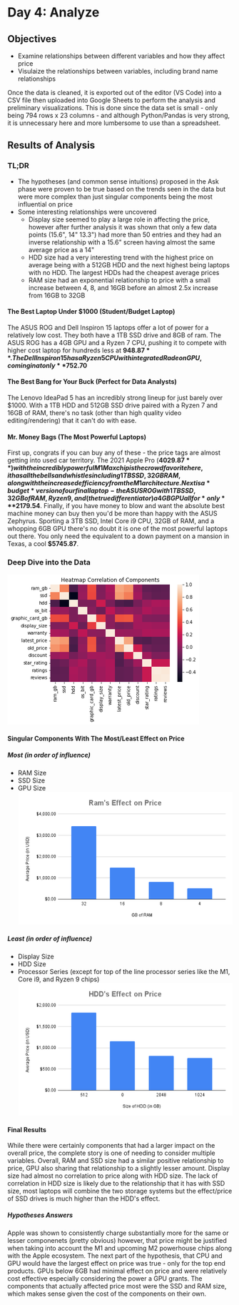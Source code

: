 # Day 4: Analyze
## Objectives
* Examine relationships between different variables and how they affect price
* Visulaize the relationships between variables, including brand name relationships

Once the data is cleaned, it is exported out of the editor (VS Code) into a CSV file then uploaded into Google Sheets to perform the analysis and preliminary visualizations. This is done since the data set is small - only being 794 rows x 23 columns - and although Python/Pandas is very strong, it is unnecessary here and more lumbersome to use than a spreadsheet. 


## Results of Analysis
### TL;DR 
* The hypotheses (and common sense intuitions) proposed in the Ask phase were proven to be true based on the trends seen in the data but were more complex than just singular components being the most influential on price
* Some interesting relationships were uncovered
  - Display size seemed to play a large role in affecting the price, however after further analysis it was shown that only a few data points (15.6", 14" 13.3") had more than 50 entries and they had an inverse relationship with a 15.6" screen having almost the same average price as a 14"
  - HDD size had a very interesting trend with the highest price on average being with a 512GB HDD and the next highest being laptops with no HDD. The largest HDDs had the cheapest average prices
  - RAM size had an exponential relationship to price with a small increase between 4, 8, and 16GB before an almost 2.5x increase from 16GB to 32GB

#### The Best Laptop Under $1000 (Student/Budget Laptop)
The ASUS ROG and Dell Inspiron 15 laptops offer a lot of power for a relatively low cost. They both have a 1TB SSD drive and 8GB of ram. The ASUS ROG has a 4GB GPU and a Ryzen 7 CPU, pushing it to compete with higher cost laptop for hundreds less at **$948.87**. The Dell Inspiron 15 has a Ryzen 5 CPU with integrated Radeon GPU, coming in at only **$752.70**

#### The Best Bang for Your Buck (Perfect for Data Analysts)
The Lenovo IdeaPad 5 has an incredibly strong lineup for just barely over $1000. With a 1TB HDD and 512GB SSD drive paired with a Ryzen 7 and 16GB of RAM, there's no task (other than high quality video editing/rendering) that it can't do with ease. 

#### Mr. Money Bags (The Most Powerful Laptops)
First up, congrats if you can buy any of these - the price tags are almost getting into used car territory. The 2021 Apple Pro (**$4029.87**) with the incredibly powerful M1 Max chip is the crowd favorite here, it has all the bells and whistles including 1TB SSD, 32GB RAM, along with the increased efficiency from the M1 architecture. Next is a *budget* version of our final laptop - the ASUS ROG with 1TB SSD, 32GB of RAM, Ryzen 9, and (the true differentiator) a 4GB GPU all for *only* **$2179.54**. Finally, if you have money to blow and want the absolute best machine money can buy then you'd be more than happy with the ASUS Zephyrus. Sporting a 3TB SSD, Intel Core i9 CPU, 32GB of RAM, and a whopping 6GB GPU there's no doubt it is one of the most powerful laptops out there. You only need the equivalent to a down payment on a mansion in Texas, a cool **$5745.87**. 


### Deep Dive into the Data
![Correlation Heatmap](https://github.com/jbean1597/PersonalPortfolio/blob/main/DataAnalytics/YearInCode/Week1/img/Corr_heatmap.png)

#### Singular Components With The Most/Least Effect on Price
##### Most (in order of influence)
* RAM Size
* SSD Size
* GPU Size
![RAM Size vs. Price](https://github.com/jbean1597/PersonalPortfolio/blob/main/DataAnalytics/YearInCode/Week1/img/Ram's%20Effect%20on%20Price.png)

##### Least (in order of influence)
* Display Size
* HDD Size
* Processor Series (except for top of the line processor series like the M1, Core i9, and Ryzen 9 chips)
![HDD Size vs. Price](https://github.com/jbean1597/PersonalPortfolio/blob/main/DataAnalytics/YearInCode/Week1/img/HDD's%20Effect%20on%20Price.png)

#### Final Results
While there were certainly components that had a larger impact on the overall price, the complete story is one of needing to consider multiple variables.  Overall, RAM and SSD size had a similar positive relationship to price, GPU also sharing that relationship to a slightly lesser amount. Display size had almost no correlation to price along with HDD size. The lack of correlation in HDD size is likely due to the relationship that it has with SSD size, most laptops will combine the two storage systems but the effect/price of SSD drives is much higher than the HDD's effect.

##### Hypotheses Answers 
Apple was shown to consistently charge substantially more for the same or lesser componenets (pretty obvious) however, that price might be justified when taking into account the M1 and upcoming M2 powerhouse chips along with the Apple ecosystem. The next part of the hypothesis, that CPU and GPU would have the largest effect on price was true - only for the top end products. GPUs below 6GB had minimal effect on price and were relatively cost effective especially considering the power a GPU grants. The components that actually affected price most were the SSD and RAM size, which makes sense given the cost of the components on their own.


